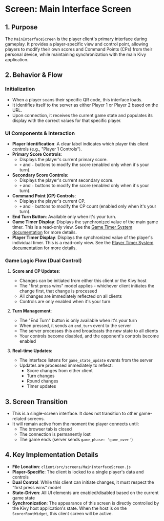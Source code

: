 # Screen: Main Interface Screen

## 1. Purpose

The `MainInterfaceScreen` is the player client's primary interface during gameplay. It provides a player-specific view and control point, allowing players to modify their own scores and Command Points (CPs) from their personal device, while maintaining synchronization with the main Kivy application.

## 2. Behavior & Flow

### Initialization

- When a player scans their specific QR code, this interface loads.
- It identifies itself to the server as either Player 1 or Player 2 based on the URL.
- Upon connection, it receives the current game state and populates its display with the correct values for that specific player.

### UI Components & Interaction

- **Player Identification**: A clear label indicates which player this client controls (e.g., "Player 1 Controls").
- **Primary Score Controls**:
  - Displays the player's current primary score.
  - `+` and `-` buttons to modify the score (enabled only when it's your turn).
- **Secondary Score Controls**:
  - Displays the player's current secondary score.
  - `+` and `-` buttons to modify the score (enabled only when it's your turn).
- **Command Point (CP) Controls**:
  - Displays the player's current CP.
  - `+` and `-` buttons to modify the CP count (enabled only when it's your turn).
- **End Turn Button**: Available only when it's your turn.
- **Game Timer Display**: Displays the synchronized value of the main game timer. This is a read-only view. See the [Game Timer System documentation](../../../game_timer.md) for more details.
- **Player Timer Display**: Displays the synchronized value of the player's individual timer. This is a read-only view. See the [Player Timer System documentation](../../../player_timer.md) for more details.

### Game Logic Flow (Dual Control)

1. **Score and CP Updates**:

   - Changes can be initiated from either this client or the Kivy host
   - The "first press wins" model applies - whichever client initiates the change first, that change is processed
   - All changes are immediately reflected on all clients
   - Controls are only enabled when it's your turn

2. **Turn Management**:

   - The "End Turn" button is only available when it's your turn
   - When pressed, it sends an `end_turn` event to the server
   - The server processes this and broadcasts the new state to all clients
   - Your controls become disabled, and the opponent's controls become enabled

3. **Real-time Updates**:
   - The interface listens for `game_state_update` events from the server
   - Updates are processed immediately to reflect:
     - Score changes from either client
     - Turn changes
     - Round changes
     - Timer updates

## 3. Screen Transition

- This is a single-screen interface. It does not transition to other game-related screens.
- It will remain active from the moment the player connects until:
  - The browser tab is closed
  - The connection is permanently lost
  - The game ends (server sends `game_phase: 'game_over'`)

## 4. Key Implementation Details

- **File Location**: `client/src/screens/MainInterfaceScreen.js`
- **Player-Specific**: The client is locked to a single player's data and controls
- **Dual Control**: While this client can initiate changes, it must respect the "first press wins" model
- **State-Driven**: All UI elements are enabled/disabled based on the current game state
- **Synchronization**: The appearance of this screen is directly controlled by the Kivy host application's state. When the host is on the `ScorerRootWidget`, this client screen will be active.

